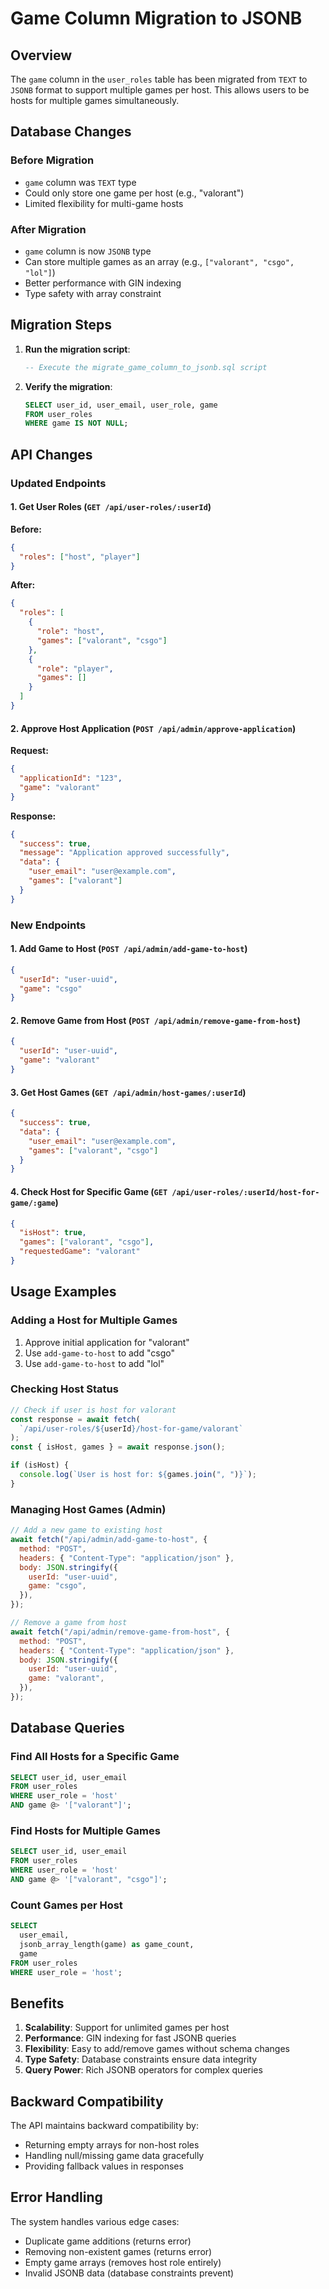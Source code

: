 # Game Column Migration to JSONB

## Overview

The `game` column in the `user_roles` table has been migrated from `TEXT` to `JSONB` format to support multiple games per host. This allows users to be hosts for multiple games simultaneously.

## Database Changes

### Before Migration

- `game` column was `TEXT` type
- Could only store one game per host (e.g., "valorant")
- Limited flexibility for multi-game hosts

### After Migration

- `game` column is now `JSONB` type
- Can store multiple games as an array (e.g., `["valorant", "csgo", "lol"]`)
- Better performance with GIN indexing
- Type safety with array constraint

## Migration Steps

1. **Run the migration script**:

   ```sql
   -- Execute the migrate_game_column_to_jsonb.sql script
   ```

2. **Verify the migration**:
   ```sql
   SELECT user_id, user_email, user_role, game
   FROM user_roles
   WHERE game IS NOT NULL;
   ```

## API Changes

### Updated Endpoints

#### 1. Get User Roles (`GET /api/user-roles/:userId`)

**Before:**

```json
{
  "roles": ["host", "player"]
}
```

**After:**

```json
{
  "roles": [
    {
      "role": "host",
      "games": ["valorant", "csgo"]
    },
    {
      "role": "player",
      "games": []
    }
  ]
}
```

#### 2. Approve Host Application (`POST /api/admin/approve-application`)

**Request:**

```json
{
  "applicationId": "123",
  "game": "valorant"
}
```

**Response:**

```json
{
  "success": true,
  "message": "Application approved successfully",
  "data": {
    "user_email": "user@example.com",
    "games": ["valorant"]
  }
}
```

### New Endpoints

#### 1. Add Game to Host (`POST /api/admin/add-game-to-host`)

```json
{
  "userId": "user-uuid",
  "game": "csgo"
}
```

#### 2. Remove Game from Host (`POST /api/admin/remove-game-from-host`)

```json
{
  "userId": "user-uuid",
  "game": "valorant"
}
```

#### 3. Get Host Games (`GET /api/admin/host-games/:userId`)

```json
{
  "success": true,
  "data": {
    "user_email": "user@example.com",
    "games": ["valorant", "csgo"]
  }
}
```

#### 4. Check Host for Specific Game (`GET /api/user-roles/:userId/host-for-game/:game`)

```json
{
  "isHost": true,
  "games": ["valorant", "csgo"],
  "requestedGame": "valorant"
}
```

## Usage Examples

### Adding a Host for Multiple Games

1. Approve initial application for "valorant"
2. Use `add-game-to-host` to add "csgo"
3. Use `add-game-to-host` to add "lol"

### Checking Host Status

```javascript
// Check if user is host for valorant
const response = await fetch(
  `/api/user-roles/${userId}/host-for-game/valorant`
);
const { isHost, games } = await response.json();

if (isHost) {
  console.log(`User is host for: ${games.join(", ")}`);
}
```

### Managing Host Games (Admin)

```javascript
// Add a new game to existing host
await fetch("/api/admin/add-game-to-host", {
  method: "POST",
  headers: { "Content-Type": "application/json" },
  body: JSON.stringify({
    userId: "user-uuid",
    game: "csgo",
  }),
});

// Remove a game from host
await fetch("/api/admin/remove-game-from-host", {
  method: "POST",
  headers: { "Content-Type": "application/json" },
  body: JSON.stringify({
    userId: "user-uuid",
    game: "valorant",
  }),
});
```

## Database Queries

### Find All Hosts for a Specific Game

```sql
SELECT user_id, user_email
FROM user_roles
WHERE user_role = 'host'
AND game @> '["valorant"]';
```

### Find Hosts for Multiple Games

```sql
SELECT user_id, user_email
FROM user_roles
WHERE user_role = 'host'
AND game @> '["valorant", "csgo"]';
```

### Count Games per Host

```sql
SELECT
  user_email,
  jsonb_array_length(game) as game_count,
  game
FROM user_roles
WHERE user_role = 'host';
```

## Benefits

1. **Scalability**: Support for unlimited games per host
2. **Performance**: GIN indexing for fast JSONB queries
3. **Flexibility**: Easy to add/remove games without schema changes
4. **Type Safety**: Database constraints ensure data integrity
5. **Query Power**: Rich JSONB operators for complex queries

## Backward Compatibility

The API maintains backward compatibility by:

- Returning empty arrays for non-host roles
- Handling null/missing game data gracefully
- Providing fallback values in responses

## Error Handling

The system handles various edge cases:

- Duplicate game additions (returns error)
- Removing non-existent games (returns error)
- Empty game arrays (removes host role entirely)
- Invalid JSONB data (database constraints prevent)
